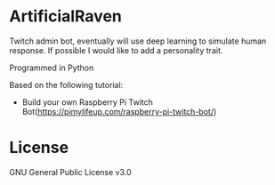 # ArtificialRaven
Twitch admin bot, eventually will use deep learning to simulate human response. If possible I would like to add a personality trait.

Programmed in Python

Based on the following tutorial:

- Build your own Raspberry Pi Twitch Bot(https://pimylifeup.com/raspberry-pi-twitch-bot/)




# License
GNU General Public License v3.0
